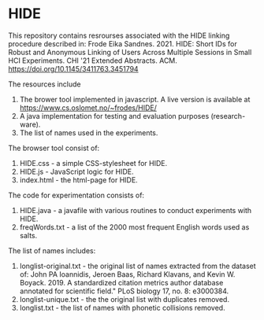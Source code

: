 # HIDE
This repository contains resrourses associated with the HIDE linking procedure described in:
Frode Eika Sandnes. 2021. HIDE: Short IDs for Robust and Anonymous Linking of Users Across Multiple Sessions in Small HCI Experiments. CHI '21 Extended Abstracts. ACM. https://doi.org/10.1145/3411763.3451794

The resources include
1) The brower tool implemented in javascript.  A live version is available at https://www.cs.oslomet.no/~frodes/HIDE/
2) A java implementation for testing and evaluation purposes (research-ware).
3) The list of names used in the experiments.

The browser tool consist of:
1) HIDE.css - a simple CSS-stylesheet for HIDE.
2) HIDE.js - JavaScript logic for HIDE.
3) index.html - the html-page for HIDE.

The code for experimentation consists of:
1) HIDE.java - a javafile with various routines to conduct experiments with HIDE.
2) freqWords.txt - a list of the 2000 most frequent English words used as salts.

The list of names includes:
1) longlist-original.txt - the original list of names extracted from the dataset of: John PA Ioannidis, Jeroen Baas, Richard Klavans, and Kevin W. Boyack. 2019. A standardized citation metrics author database annotated for scientific field." PLoS biology 17, no. 8: e3000384.
2) longlist-unique.txt - the the original list with duplicates removed.
3) longlist.txt - the list of names with phonetic collisions removed.
